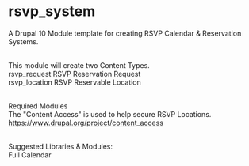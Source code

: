 # rsvp_system<br>
A Drupal 10 Module template for creating RSVP Calendar & Reservation Systems.<br><br>

This module will create two Content Types.<br>
rsvp_request RSVP Reservation Request<br>
rsvp_location RSVP Reservable Location<br><br>

Required Modules<br>
The "Content Access" is used to help secure RSVP Locations.
https://www.drupal.org/project/content_access<br><br>

Suggested Libraries & Modules:<br>
Full Calendar
